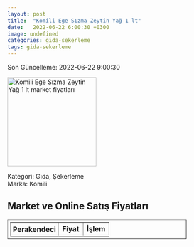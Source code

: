 ```yaml
---
layout: post
title:  "Komili Ege Sızma Zeytin Yağ 1 lt"
date:   2022-06-22 6:00:30 +0300
image: undefined
categories: gida-sekerleme
tags: gida-sekerleme
---
```


Son Güncelleme: 2022-06-22 9:00:30

<img src="undefined" width="200" alt="Komili Ege Sızma Zeytin Yağ 1 lt market fiyatları" />

Kategori: Gıda, Şekerleme
<br />
Marka: Komili

<h2>Market ve Online Satış Fiyatları</h2>

<table border="1" style="padding: 5px;width:80%;">
  <tr>
    <td style="padding: 5px;"><strong>Perakendeci</strong></td>
    <td><strong>Fiyat</strong></td>
    <td><strong>İşlem</strong></td>
  </tr>
  
</table>
